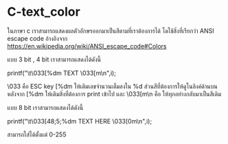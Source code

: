 # C-text_color

ในภาษา c เราสามารถแสดงผลตัวอักษรออกมาเป็นสีตามที่เราต้องการได้ โดใช้สิ่งที่เรียกว่า ANSI escape code 
อ้างอิงจาก https://en.wikipedia.org/wiki/ANSI_escape_code#Colors

แบบ 3 bit , 4 bit 
  เราสามารถแสดงได้ดังนี้
  
  printf("\t\033[%dm TEXT \033[m\n",i); 
  
  \033 คือ ESC key
  [%dm ให้เติมเลขจำนวนเต็มลงใน %d ส่วนสีที่ต้องการให้ดูในลิงค์ด้านบน 
  หลังจาก [%dm ให้เติมสิ่งที่ต้องการ print เข้าไป และ \033[m\n คือ ให้ทุกอย่างกลับมาเป็นสีเดิม
  
แบบ 8 bit
  เราสามารถแสดงได้ดังนี้
  
  printf("\t\033[48;5;%dm TEXT HERE \033[0m\n",i);
  
  สามารถใส่ได้ตั้งแต่ 0-255 

  
